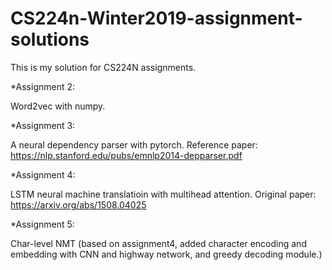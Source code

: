 # CS224n-Winter2019-assignment-solutions

This is my solution for CS224N assignments.

*Assignment 2:

Word2vec with numpy.

*Assignment 3:

A neural dependency parser with pytorch.
Reference paper:
https://nlp.stanford.edu/pubs/emnlp2014-depparser.pdf

*Assignment 4:

LSTM neural machine translatioin with multihead attention.
Original paper:
https://arxiv.org/abs/1508.04025

*Assignment 5:

Char-level NMT
(based on assignment4, added character encoding and embedding with CNN and highway network, and greedy decoding module.)
